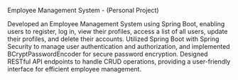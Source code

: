 Employee Management System - (Personal Project)

Developed an Employee Management System using Spring Boot, enabling 
users to register, log in, view their profiles, access a list of all users, update 
their profiles, and delete their accounts.
Utilized Spring Boot with Spring Security to manage user authentication 
and authorization, and implemented BCryptPasswordEncoder for secure 
password encryption. Designed RESTful API endpoints to handle CRUD 
operations, providing a user-friendly interface for efficient employee 
management.
